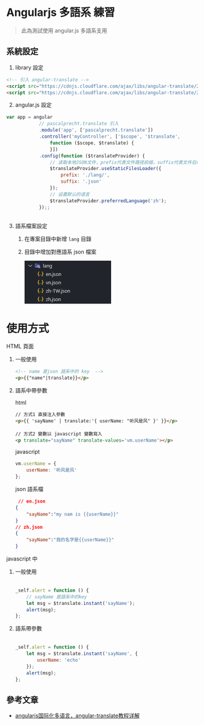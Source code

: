 # Angularjs 多語系 練習

> 此為測試使用 angular.js 多語系支用

## 系統設定

1. library 設定
```html
<!-- 引入 angular-translate -->
<script src="https://cdnjs.cloudflare.com/ajax/libs/angular-translate/2.9.2/angular-translate.min.js"></script>
<script src="https://cdnjs.cloudflare.com/ajax/libs/angular-translate/2.9.2/angular-translate-loader-static-files/angular-translate-loader-static-files.min.js"></script>
```
2. angular.js 設定
```javascript
var app = angular
			// pascalprecht.translate 引入
			.module('app', ['pascalprecht.translate'])
			.controller('myController', ['$scope', '$translate',
				function ($scope, $translate) {
                }])
			.config(function ($translateProvider) {
				// 读取本地JSON文件，prefix代表文件路径前缀，suffix代表文件后续
				$translateProvider.useStaticFilesLoader({
					prefix: './lang/',
					suffix: '.json'
				});
				// 设置默认的语言
				$translateProvider.preferredLanguage('zh');
			});;                    
                    
```

3. 語系檔案設定

   1. 在專案目錄中新增 `lang` 目錄

   2. 目錄中增加對應語系 json 檔案

      ![image-20201119095324564](README.assets/image-20201119095324564.png)





# 使用方式

HTML 頁面

1. 一般使用

    ```html
    <!-- name 是json 語系中的 key  -->
    <p>{{"name"|translate}}</p>
    ```

2. 語系中帶參數

   

   html

   ```html
   // 方式1 直接注入參數
   <p>{{ 'sayName' | translate:'{ userName: "听风是风" }' }}</p>
   
   // 方式2 變數以 javascript 變數寫入
   <p translate="sayName" translate-values='vm.userName'></p>
   ```
   
   javascript

   ```javascript
   vm.userName = {
       userName: '听风是风'
   };
	```

   json 語系檔

   ```JSON
	// en.json
   {
       "sayName":"my nam is {{userName}}"
   }
   // zh.json
   {
       "sayName":"我的名字是{{userName}}"
   }
   ```


javascript 中

1. 一般使用
    ```javascript

    _self.alert = function () {
        // sayName 是語系中的key
        let msg = $translate.instant('sayName');
        alert(msg);
    };
    ```

2. 語系帶參數

    ```javascript

    _self.alert = function () {
        let msg = $translate.instant('sayName', {
            userName: 'echo'
        });
        alert(msg);
    };
    ```




## 參考文章

- [angularjs国际化多语言，angular-translate教程详解](https://www.cnblogs.com/echolun/p/12762839.html)


